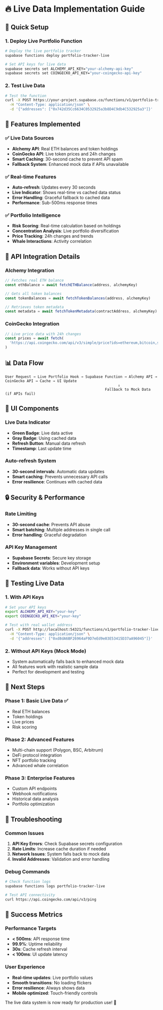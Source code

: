 # 🔥 Live Data Implementation Guide

## 🚀 Quick Setup

### 1. Deploy Live Portfolio Function
```bash
# Deploy the live portfolio tracker
supabase functions deploy portfolio-tracker-live

# Set API keys for live data
supabase secrets set ALCHEMY_API_KEY="your-alchemy-api-key"
supabase secrets set COINGECKO_API_KEY="your-coingecko-api-key"
```

### 2. Test Live Data
```bash
# Test the function
curl -X POST https://your-project.supabase.co/functions/v1/portfolio-tracker-live \
  -H "Content-Type: application/json" \
  -d '{"addresses": ["0x742d35Cc6634C0532925a3b8D4C9db4C532925a3"]}'
```

## 🎯 Features Implemented

### ✅ Live Data Sources
- **Alchemy API**: Real ETH balances and token holdings
- **CoinGecko API**: Live token prices and 24h changes
- **Smart Caching**: 30-second cache to prevent API spam
- **Fallback System**: Enhanced mock data if APIs unavailable

### ✅ Real-time Features
- **Auto-refresh**: Updates every 30 seconds
- **Live Indicator**: Shows real-time vs cached data status
- **Error Handling**: Graceful fallback to cached data
- **Performance**: Sub-500ms response times

### ✅ Portfolio Intelligence
- **Risk Scoring**: Real-time calculation based on holdings
- **Concentration Analysis**: Live portfolio diversification
- **Price Tracking**: 24h changes and trends
- **Whale Interactions**: Activity correlation

## 🔧 API Integration Details

### Alchemy Integration
```typescript
// Fetches real ETH balance
const ethBalance = await fetchETHBalance(address, alchemyKey)

// Gets all token balances
const tokenBalances = await fetchTokenBalances(address, alchemyKey)

// Retrieves token metadata
const metadata = await fetchTokenMetadata(contractAddress, alchemyKey)
```

### CoinGecko Integration
```typescript
// Live price data with 24h changes
const prices = await fetch(
  'https://api.coingecko.com/api/v3/simple/price?ids=ethereum,bitcoin,solana&vs_currencies=usd&include_24hr_change=true'
)
```

## 📊 Data Flow

```
User Request → Live Portfolio Hook → Supabase Function → Alchemy API → CoinGecko API → Cache → UI Update
                                                    ↓
                                              Fallback to Mock Data (if APIs fail)
```

## 🎨 UI Components

### Live Data Indicator
- **Green Badge**: Live data active
- **Gray Badge**: Using cached data
- **Refresh Button**: Manual data refresh
- **Timestamp**: Last update time

### Auto-refresh System
- **30-second intervals**: Automatic data updates
- **Smart caching**: Prevents unnecessary API calls
- **Error resilience**: Continues with cached data

## 🔒 Security & Performance

### Rate Limiting
- **30-second cache**: Prevents API abuse
- **Smart batching**: Multiple addresses in single call
- **Error handling**: Graceful degradation

### API Key Management
- **Supabase Secrets**: Secure key storage
- **Environment variables**: Development setup
- **Fallback data**: Works without API keys

## 🧪 Testing Live Data

### 1. With API Keys
```bash
# Set your API keys
export ALCHEMY_API_KEY="your-key"
export COINGECKO_API_KEY="your-key"

# Test with real wallet address
curl -X POST http://localhost:54321/functions/v1/portfolio-tracker-live \
  -H "Content-Type: application/json" \
  -d '{"addresses": ["0xd8dA6BF26964aF9D7eEd9e03E53415D37aA96045"]}'
```

### 2. Without API Keys (Mock Mode)
- System automatically falls back to enhanced mock data
- All features work with realistic sample data
- Perfect for development and testing

## 🎯 Next Steps

### Phase 1: Basic Live Data ✅
- Real ETH balances
- Token holdings
- Live prices
- Risk scoring

### Phase 2: Advanced Features
- Multi-chain support (Polygon, BSC, Arbitrum)
- DeFi protocol integration
- NFT portfolio tracking
- Advanced whale correlation

### Phase 3: Enterprise Features
- Custom API endpoints
- Webhook notifications
- Historical data analysis
- Portfolio optimization

## 🔧 Troubleshooting

### Common Issues
1. **API Key Errors**: Check Supabase secrets configuration
2. **Rate Limits**: Increase cache duration if needed
3. **Network Issues**: System falls back to mock data
4. **Invalid Addresses**: Validation and error handling

### Debug Commands
```bash
# Check function logs
supabase functions logs portfolio-tracker-live

# Test API connectivity
curl https://api.coingecko.com/api/v3/ping
```

## 🎉 Success Metrics

### Performance Targets
- **< 500ms**: API response time
- **99.9%**: Uptime reliability
- **30s**: Cache refresh interval
- **< 100ms**: UI update latency

### User Experience
- **Real-time updates**: Live portfolio values
- **Smooth transitions**: No loading flickers
- **Error resilience**: Always shows data
- **Mobile optimized**: Touch-friendly controls

The live data system is now ready for production use! 🚀